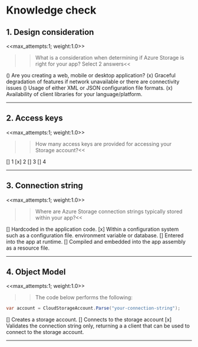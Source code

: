 # Knowledge check

## 1. Design consideration
<<max_attempts:1; weight:1.0>>

>> What is a consideration when determining if Azure Storage is right for your app? Select 2 answers<<

() Are you creating a web, mobile or desktop application?
(x) Graceful degradation of features if network unavailable or there are connectivity issues
() Usage of either XML or JSON configuration file formats.
(x) Availability of client libraries for your language/platform.

---

## 2. Access keys
<<max_attempts:1; weight:1.0>>

>> How many access keys are provided for accessing your Storage account?<<

[] 1
[x] 2
[] 3
[] 4

---

## 3. Connection string
<<max_attempts:1; weight:1.0>>

>> Where are Azure Storage connection strings typically stored within your app?<<

[] Hardcoded in the application code.
[x] Within a configuration system such as a configuration file. environment variable or database.
[] Entered into the app at runtime.
[] Compiled and embedded into the app assembly as a resource file.

---

## 4. Object Model
<<max_attempts:1; weight:1.0>>

>> The code below performs the following:
```c#
var account = CloudStorageAccount.Parse("your-connection-string");
```

[] Creates a storage account.
[] Connects to the storage account
[x] Validates the connection string only, returning a a client that can be used to connect to the storage account.

---
